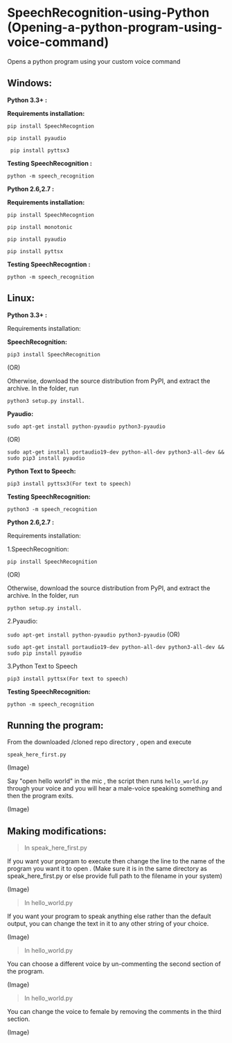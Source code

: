 # SpeechRecognition-using-Python (Opening-a-python-program-using-voice-command)
Opens a python program using your custom voice command

## Windows:

  **Python 3.3+ :** 

  **Requirements installation:**

  ```pip install SpeechRecogntion```
  
 ```pip install pyaudio```
  
 ``` pip install pyttsx3```

**Testing SpeechRecognition :**
  
  ```python -m speech_recognition```
  
  **Python 2.6,2.7 :**
 
  **Requirements installation:**

```pip install SpeechRecogntion```
     

```pip install monotonic```
  

```pip install pyaudio```

     	
```pip install pyttsx```


**Testing SpeechRecogntion :**
  
  ```python -m speech_recognition```
  
## Linux:

 **Python 3.3+ :**
 
 Requirements installation:

 **SpeechRecognition:**
 
 ```pip3 install SpeechRecognition```
		
  (OR)

Otherwise, download the source distribution from PyPI, and extract the archive.
In the folder, run 
 
 ```python3 setup.py install.```

**Pyaudio:**
	
```sudo apt-get install python-pyaudio python3-pyaudio```

(OR)

```sudo apt-get install portaudio19-dev python-all-dev python3-all-dev && sudo pip3 install pyaudio```

**Python Text to Speech:**
	
 ```pip3 install pyttsx3(For text to speech)```

**Testing SpeechRecognition:**

```python3 -m speech_recognition```
 
 
 
 **Python 2.6,2.7 :**
 
 Requirements installation:

 1.SpeechRecognition:
 
 ```pip install SpeechRecognition```
		
  (OR)

Otherwise, download the source distribution from PyPI, and extract the archive.
In the folder, run 
 
```python setup.py install.```

2.Pyaudio:
	
 ```sudo apt-get install python-pyaudio python3-pyaudio```
	(OR)

```sudo apt-get install portaudio19-dev python-all-dev python3-all-dev && sudo pip install pyaudio```

3.Python Text to Speech
	
 ```pip3 install pyttsx(For text to speech)```

**Testing SpeechRecognition:**

```python -m speech_recognition```
 
 
 ## Running the program:
   
   From the downloaded /cloned repo directory , open and execute      
   
```speak_here_first.py```
   
   (Image)

   Say "open hello world" in the mic , the script then runs ```hello_world.py```  through your voice and you will hear a male-voice speaking something and then the program exits.
   
   (Image)
   
## Making modifications:

   > In speak_here_first.py
   
   If you want your program to execute then change the line to the name of the program  you want it to open . (Make sure it is in the same directory as speak_here_first.py or else provide  full path to the filename in your system)
   
   (Image)

   > In hello_world.py
   
   If you want your program to speak anything else rather than the default output,
   you can change the text in it to any other string of your choice.
   
   (Image)
   
   >In hello_world.py
   
   You can choose a different voice by un-commenting the second
   section of the program.
   
   (Image)
   
   >In hello_world.py
   
   You can change the voice to female by removing the comments in the 
   third section.
   
   (Image)


